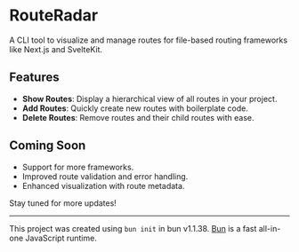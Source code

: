 # RouteRadar

A CLI tool to visualize and manage routes for file-based routing frameworks like Next.js and SvelteKit.

## Features

- **Show Routes**: Display a hierarchical view of all routes in your project.
- **Add Routes**: Quickly create new routes with boilerplate code.
- **Delete Routes**: Remove routes and their child routes with ease.

## Coming Soon

- Support for more frameworks.
- Improved route validation and error handling.
- Enhanced visualization with route metadata.

Stay tuned for more updates!

---

This project was created using `bun init` in bun v1.1.38. [Bun](https://bun.sh) is a fast all-in-one JavaScript runtime.
